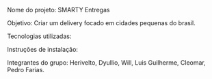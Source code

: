 Nome do projeto:
  SMARTY Entregas

Objetivo:
  Criar um delivery focado em cidades pequenas do brasil.
  
Tecnologias utilizadas:
  
Instruções de instalação: 
  
Integrantes do grupo: 
  Herivelto, Dyullio, Will, Luis Guilherme, Cleomar, Pedro Farias.
